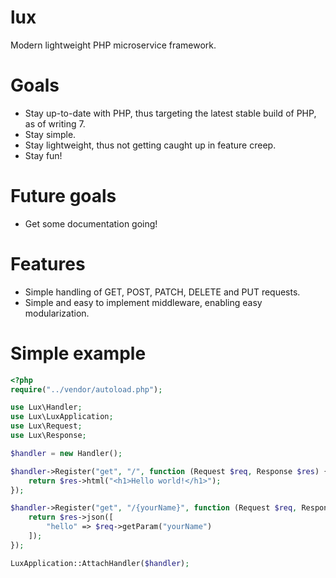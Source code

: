 # lux
Modern lightweight PHP microservice framework.

# Goals
- Stay up-to-date with PHP, thus targeting the latest stable build of PHP, as of writing 7.
- Stay simple.
- Stay lightweight, thus not getting caught up in feature creep.
- Stay fun!

# Future goals
- Get some documentation going!

# Features
- Simple handling of GET, POST, PATCH, DELETE and PUT requests.
- Simple and easy to implement middleware, enabling easy modularization.

# Simple example
```PHP
<?php
require("../vendor/autoload.php");

use Lux\Handler;
use Lux\LuxApplication;
use Lux\Request;
use Lux\Response;

$handler = new Handler();

$handler->Register("get", "/", function (Request $req, Response $res) {
    return $res->html("<h1>Hello world!</h1>");
});

$handler->Register("get", "/{yourName}", function (Request $req, Response $res) {
    return $res->json([
        "hello" => $req->getParam("yourName")
    ]);
});

LuxApplication::AttachHandler($handler);
```

